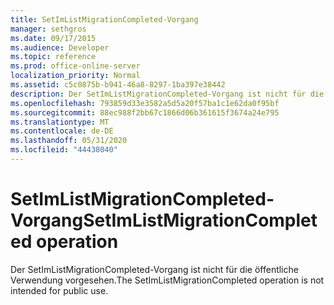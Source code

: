 ```yaml
---
title: SetImListMigrationCompleted-Vorgang
manager: sethgros
ms.date: 09/17/2015
ms.audience: Developer
ms.topic: reference
ms.prod: office-online-server
localization_priority: Normal
ms.assetid: c5c0875b-b941-46a8-8297-1ba397e38442
description: Der SetImListMigrationCompleted-Vorgang ist nicht für die öffentliche Verwendung vorgesehen.
ms.openlocfilehash: 793859d33e3582a5d5a20f57ba1c1e62da0f95bf
ms.sourcegitcommit: 88ec988f2bb67c1866d06b361615f3674a24e795
ms.translationtype: MT
ms.contentlocale: de-DE
ms.lasthandoff: 05/31/2020
ms.locfileid: "44438040"
---
```

# <a name="setimlistmigrationcompleted-operation"></a><span data-ttu-id="57137-103">SetImListMigrationCompleted-Vorgang</span><span class="sxs-lookup"><span data-stu-id="57137-103">SetImListMigrationCompleted operation</span></span>

<span data-ttu-id="57137-104">Der SetImListMigrationCompleted-Vorgang ist nicht für die öffentliche Verwendung vorgesehen.</span><span class="sxs-lookup"><span data-stu-id="57137-104">The SetImListMigrationCompleted operation is not intended for public use.</span></span>
  

